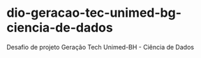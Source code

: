 # dio-geracao-tec-unimed-bg-ciencia-de-dados
Desafio de projeto Geração Tech Unimed-BH - Ciência de Dados
